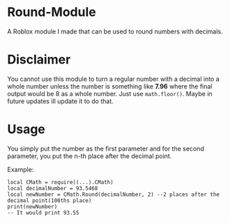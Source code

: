 # Round-Module
A Roblox module I made that can be used to round numbers with decimals.

Disclaimer
=========
You cannot use this module to turn a regular number with a decimal into a whole number unless the number is something like **7.96** where the final output
would be 8 as a whole number. Just use ``math.floor()``. Maybe in future updates ill update it to do that.

Usage
====
You simply put the number as the first parameter and for the second parameter, you put the n-th place after the decimal point.

Example:
```
local CMath = require((...).CMath)
local decimalNumber = 93.5468
local newNumber = CMath.Round(decimalNumber, 2) --2 places after the decimal point(100ths place)
print(newNumber)
-- It would print 93.55
```
